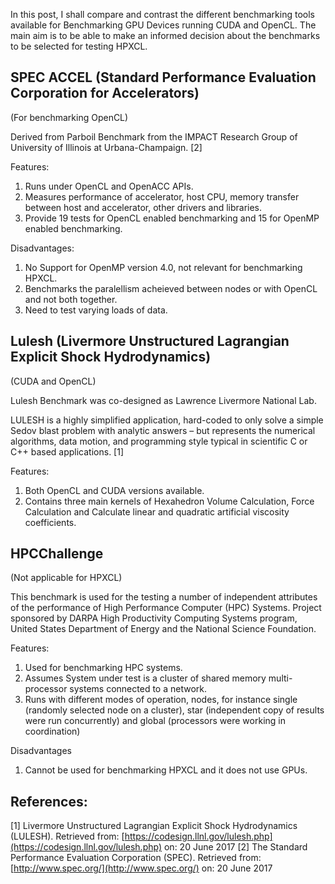 In this post, I shall compare and contrast the different benchmarking tools available for Benchmarking GPU Devices running CUDA and OpenCL. The main aim is to be able to make an informed decision about the benchmarks to be selected for testing HPXCL.

SPEC ACCEL (Standard Performance Evaluation Corporation for Accelerators)
-----------------------------
(For benchmarking OpenCL)

Derived from Parboil Benchmark from the IMPACT Research Group of University of Illinois at Urbana-Champaign. [2]

Features:
1. Runs under OpenCL and OpenACC APIs.
2. Measures performance of accelerator, host CPU, memory transfer between host and accelerator, other drivers and libraries.
4. Provide 19 tests for OpenCL enabled benchmarking and 15 for OpenMP enabled benchmarking.

Disadvantages:
1. No Support for OpenMP version 4.0, not relevant for benchmarking HPXCL.
2. Benchmarks the paralellism acheieved between nodes or with OpenCL and not both together.
3. Need to test varying loads of data.

Lulesh (Livermore Unstructured Lagrangian Explicit Shock Hydrodynamics) 
------------------------
(CUDA and OpenCL)

Lulesh Benchmark was co-designed as Lawrence Livermore National Lab.

LULESH is a highly simplified application, hard-coded to only solve a simple Sedov blast problem with analytic answers – but represents the numerical algorithms, data motion, and programming style typical in scientific C or C++ based applications. [1]

Features:
1. Both OpenCL and CUDA versions available.
2. Contains three main kernels of Hexahedron Volume Calculation, Force Calculation and Calculate linear and quadratic artificial viscosity coefficients.


HPCChallenge
--------------------
(Not applicable for HPXCL)

This benchmark is used for the testing a number of independent attributes of the performance of High Performance Computer (HPC) Systems. Project sponsored by DARPA High Productivity Computing Systems program, United States Department of Energy and the National Science Foundation.

Features:
1. Used for benchmarking HPC systems.
2. Assumes System under test is a cluster of shared memory multi-processor systems connected to a network.
3. Runs with different modes of operation, nodes, for instance single (randomly selected node on a cluster), star (independent copy of results were run concurrently) and global (processors were working in coordination)

Disadvantages
1. Cannot be used for benchmarking HPXCL and it does not use GPUs.


References:
-------------------
[1] Livermore Unstructured Lagrangian Explicit Shock Hydrodynamics (LULESH). Retrieved from: [https://codesign.llnl.gov/lulesh.php](https://codesign.llnl.gov/lulesh.php) on: 20 June 2017
[2] The Standard Performance Evaluation Corporation (SPEC). Retrieved from: [http://www.spec.org/](http://www.spec.org/) on: 20 June 2017
